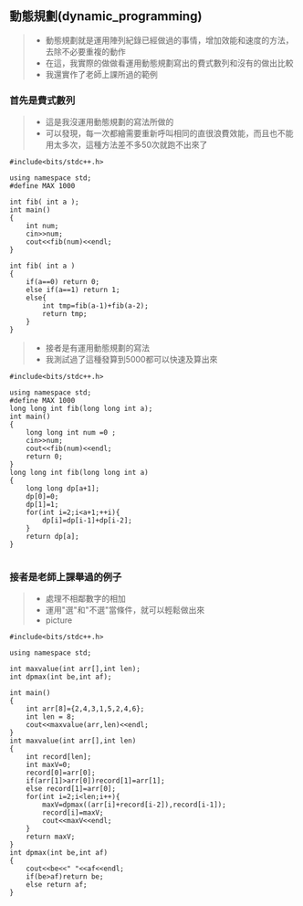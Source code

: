 ## 動態規劃(dynamic_programming)
>* 動態規劃就是運用陣列紀錄已經做過的事情，增加效能和速度的方法，去除不必要重複的動作
>* 在這，我實際的做做看運用動態規劃寫出的費式數列和沒有的做出比較
>* 我還實作了老師上課所過的範例
 
### 首先是費式數列
>* 這是我沒運用動態規劃的寫法所做的
>* 可以發現，每一次都繪需要重新呼叫相同的直很浪費效能，而且也不能用太多次，這種方法差不多50次就跑不出來了
```
#include<bits/stdc++.h>

using namespace std;
#define MAX 1000

int fib( int a );
int main()
{
    int num;
    cin>>num;
    cout<<fib(num)<<endl;
}

int fib( int a )
{
    if(a==0) return 0;
    else if(a==1) return 1;
    else{
        int tmp=fib(a-1)+fib(a-2);
        return tmp;
    }
}
```
>* 接者是有運用動態規劃的寫法
>* 我測試過了這種發算到5000都可以快速及算出來
```
#include<bits/stdc++.h>

using namespace std;
#define MAX 1000
long long int fib(long long int a);
int main()
{
    long long int num =0 ;
    cin>>num;
    cout<<fib(num)<<endl;
    return 0;
}
long long int fib(long long int a)
{
    long long dp[a+1];
    dp[0]=0;
    dp[1]=1;
    for(int i=2;i<a+1;++i){
        dp[i]=dp[i-1]+dp[i-2];
    }
    return dp[a];
}


```

### 接者是老師上課舉過的例子
>* 處理不相鄰數字的相加
>* 運用"選"和"不選"當條件，就可以輕鬆做出來
>* picture

```
#include<bits/stdc++.h>

using namespace std;

int maxvalue(int arr[],int len);
int dpmax(int be,int af);

int main()
{
    int arr[8]={2,4,3,1,5,2,4,6};
    int len = 8;
    cout<<maxvalue(arr,len)<<endl;
}
int maxvalue(int arr[],int len)
{
    int record[len];
    int maxV=0;
    record[0]=arr[0];
    if(arr[1]>arr[0])record[1]=arr[1];
    else record[1]=arr[0];
    for(int i=2;i<len;i++){
        maxV=dpmax((arr[i]+record[i-2]),record[i-1]);
        record[i]=maxV;
        cout<<maxV<<endl;
    }
    return maxV;
}
int dpmax(int be,int af)
{
    cout<<be<<" "<<af<<endl;
    if(be>af)return be;
    else return af;
}

```
